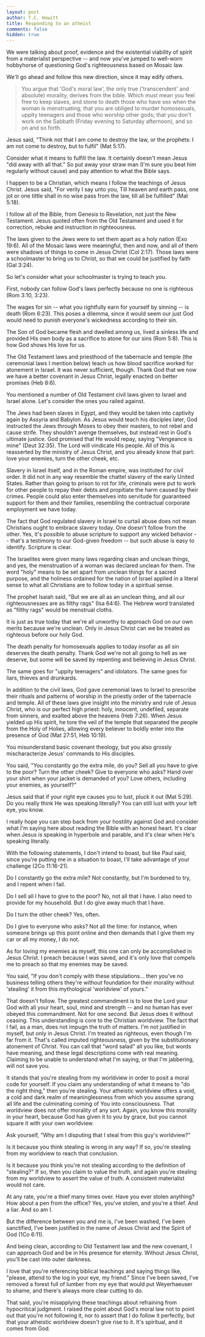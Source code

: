 ```yaml
---
layout: post
author: T.C. Howitt
title: Responding to an atheist
comments: false
hidden: true
---
```


We were talking about proof, evidence and the existential viability of spirit from a materialist perspective -- and now you've jumped to well-worn hobbyhorse of questioning God's righteousness based on Mosaic law.

We'll go ahead and follow this new direction, since it may edify others.

> You argue that 'God's moral law', the only true ('transcendent' and absolute) morality, derives from the bible. Which must mean you feel free to keep slaves, and stone to death those who have sex when the woman is menstruating; that you are obliged to murder homosexuals, uppity teenagers and those who worship other gods; that you don't work on the Sabbath (Friday evening to Saturday afternoon), and so on and so forth.

Jesus said, "Think not that I am come to destroy the law, or the prophets: I am not come to destroy, but to fulfil" (Mat 5:17).

Consider what it means to fulfill the law.  It certainly doesn't mean Jesus "did away with all that."  So put away your straw man (I'm sure you beat him regularly without cause) and pay attention to what the Bible says.

I happen to be a Christian, which means I follow the teachings of Jesus Christ.  Jesus said, "For verily I say unto you, Till heaven and earth pass, one jot or one tittle shall in no wise pass from the law, till all be fulfilled" (Mat 5:18).

I follow all of the Bible, from Genesis to Revelation, not just the New Testament.  Jesus quoted often from the Old Testament and used it for correction, rebuke and instruction in righteousness. 

The laws given to the Jews were to set them apart as a holy nation (Exo 19:6).  All of the Mosaic laws were meaningful, then and now, and all of them were shadows of things to come in Jesus Christ (Col 2:17).  Those laws were a schoolmaster to bring us to Christ, so that we could be justified by faith (Gal 3:24).

So let's consider what your schoolmaster is trying to teach you.

First, nobody can follow God's laws perfectly because no one is righteous (Rom 3:10, 3:23).

The wages for sin -- what you rightfully earn for yourself by sinning -- is death (Rom 6:23).  This poses a dilemma, since it would seem our just God would need to punish everyone's wickedness according to their sin.

The Son of God became flesh and dwelled among us, lived a sinless life and provided His own body as a sacrifice to atone for our sins (Rom 5:8).  This is how God shows His love for us.

The Old Testament laws and priesthood of the tabernacle and temple (the ceremonial laws I mention below) teach us how blood sacrifice worked for atonement in Israel.  It was never sufficient, though.  Thank God that we now we have a better covenant in Jesus Christ, legally enacted on better promises (Heb 8:6).

You mentioned a number of Old Testament civil laws given to Israel and Israel alone.  Let's consider the ones you railed against.

The Jews had been slaves in Egypt, and they would be taken into captivity again by Assyria and Babylon.  As Jesus would teach his disciples later, God instructed the Jews through Moses to obey their masters, to not rebel and cause strife.  They shouldn't avenge themselves, but instead rest in God's ultimate justice.  God promised that He would repay, saying "Vengeance is mine" (Deut 32:35).  The Lord will vindicate His people.  All of this is reasserted by the ministry of Jesus Christ, and you already know that part: love your enemies, turn the other cheek, etc.

Slavery in Israel itself, and in the Roman empire, was instituted for civil order.  It did not in any way resemble the chattel slavery of the early United States.  Rather than going to prison to rot for life, criminals were put to work for other people to repay their debts and propitiate the harm caused by their crimes.  People could also enter themselves into servitude for guaranteed support for them and their families, resembling the contractual corporate employment we have today.

The fact that God regulated slavery in Israel to curtail abuse does not mean Christians ought to embrace slavery today.  One doesn't follow from the other.  Yes, it's possible to abuse scripture to support any wicked behavior -- that's a testimony to our God-given freedom -- but such abuse is easy to identify.  Scripture is clear.

The Israelites were given many laws regarding clean and unclean things, and yes, the menstruation of a woman was declared unclean for them.  The word "holy" means to be set apart from unclean things for a sacred purpose, and the holiness ordained for the nation of Israel applied in a literal sense to what all Christians are to follow today in a spiritual sense.

The prophet Isaiah said, "But we are all as an unclean thing, and all our righteousnesses are as filthy rags" (Isa 64:6).  The Hebrew word translated as "filthy rags" would be menstrual cloths.

It is just as true today that we're all unworthy to approach God on our own merits because we're unclean.  Only in Jesus Christ can we be treated as righteous before our holy God.

The death penalty for homosexuals applies to today insofar as all sin deserves the death penalty.  Thank God we're not all going to hell as we deserve, but some will be saved by repenting and believing in Jesus Christ.

The same goes for "uppity teenagers" and idolators.  The same goes for liars, thieves and drunkards.

In addition to the civil laws, God gave ceremonial laws to Israel to prescribe their rituals and patterns of worship in the priestly order of the tabernacle and temple.  All of these laws give insight into the ministry and rule of Jesus Christ, who is our perfect high priest: holy, innocent, undefiled, separate from sinners, and exalted above the heavens (Heb 7:26).  When Jesus yielded up His spirit, he tore the veil of the temple that separated the people from the Holy of Holies, allowing every believer to boldly enter into the presence of God (Mat 27:51, Heb 10:19).

You misunderstand basic covenant theology, but you also grossly mischaracterize Jesus' commands to His disciples.

You said, "You constantly go the extra mile, do you?  Sell all you have to give to the poor?  Turn the other cheek?  Give to everyone who asks?  Hand over your shirt when your jacket is demanded of you?  Love others, including your enemies, as yourself?"

Jesus said that if your right eye causes you to lust, pluck it out (Mat 5:29).  Do you really think He was speaking literally?  You can still lust with your left eye, you know.

I really hope you can step back from your hostility against God and consider what I'm saying here about reading the Bible with an honest heart.  It's clear when Jesus is speaking in hyperbole and parable, and it's clear when He's speaking literally.

With the following statements, I don't intend to boast, but like Paul said, since you're putting me in a situation to boast, I'll take advantage of your challenge (2Co 11:16-21).

Do I constantly go the extra mile?  Not constantly, but I'm burdened to try, and I repent when I fail.

Do I sell all I have to give to the poor?  No, not all that I have.  I also need to provide for my household.  But I do give away much that I have.

Do I turn the other cheek?  Yes, often.

Do I give to everyone who asks?  Not all the time: for instance, when someone brings up this point online and then demands that I give them my car or all my money, I do not.

As for loving my enemies as myself, this one can only be accomplished in Jesus Christ.  I preach because I was saved, and it's only love that compels me to preach so that my enemies may be saved.

You said, "If you don't comply with these stipulations... then you've no business telling others they're without foundation for their morality without 'stealing' it from this mythological 'worldview' of yours."

That doesn't follow.  The greatest commandment is to love the Lord your God with all your heart, soul, mind and strength -- and no human has ever obeyed this commandment.  Not for one second.  But Jesus does it without ceasing.  This understanding is core to the Christian worldview.  The fact that I fail, as a man, does not impugn the truth of matters.  I'm not justified in myself, but only in Jesus Christ.  I'm treated as righteous, even though I'm far from it.  That's called imputed righteousness, given by the substitutionary atonement of Christ.  You can call that "word salad" all you like, but words have meaning, and these legal descriptions come with real meaning.  Claiming to be unable to understand what I'm saying, or that I'm jabbering, will not save you.

It stands that you're stealing from my worldview in order to posit a moral code for yourself.  If you claim any understanding of what it means to "do the right thing," then you're stealing.  Your atheistic worldview offers a void, a cold and dark realm of meaninglessness from which you assume sprang all life and the culminating coming of You into consciousness.  That worldview does not offer morality of any sort.  Again, you know this morality in your heart, because God has given it to you by grace, but you cannot square it with your own worldview.

Ask yourself, "Why am I disputing that I steal from this guy's worldview?"

Is it because you think stealing is wrong in any way?  If so, you're stealing from my worldview to reach that conclusion.

Is it because you think you're not stealing according to the definition of "stealing?"  If so, then you claim to value the truth, and again you're stealing from my worldview to assert the value of truth.  A consistent materialist would not care.

At any rate, you're a thief many times over.  Have you ever stolen anything?  How about a pen from the office?  Yes, you've stolen, and you're a thief.  And a liar.  And so am I.

But the difference between you and me is, I've been washed, I've been sanctified, I've been justified in the name of Jesus Christ and the Spirit of God (1Co 6:11).

And being clean, according to Old Testament law and the new covenant, I can approach God and be in His presence for eternity.  Without Jesus Christ, you'll be cast into outer darkness.

I love that you're referencing biblical teachings and saying things like, "please, attend to the log in your eye, my friend."  Since I've been saved, I've removed a forest full of lumber from my eye that would put Weyerhaeuser to shame, and there's always more clear cutting to do.

That said, you're misapplying these teachings about refraining from hypocritical judgment.  I raised the point about God's moral law not to point out that you're not following it, nor to assert that I do follow it perfectly, but that your atheistic worldview doesn't give rise to it.  It's spiritual, and it comes from God.
